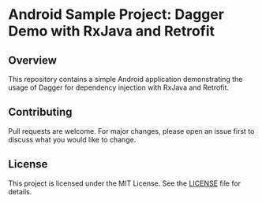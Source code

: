 # Android Sample Project: Dagger Demo with RxJava and Retrofit

## Overview

This repository contains a simple Android application demonstrating the usage of Dagger for dependency injection with RxJava and Retrofit.

## Contributing

Pull requests are welcome. For major changes, please open an issue first to discuss what you would like to change.

## License

This project is licensed under the MIT License. See the [LICENSE](./LICENSE) file for details.
